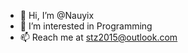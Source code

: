 - 👋 Hi, I’m @Nauyix
- 👀 I’m interested in Programming
- 📫 Reach me at stz2015@outlook.com

<!---
Nauyix/Nauyix is a ✨ special ✨ repository because its `README.md` (this file) appears on your GitHub profile.
You can click the Preview link to take a look at your changes.
--->
